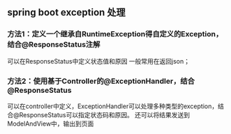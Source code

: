 ## spring boot exception 处理

### 方法1：定义一个继承自RuntimeException得自定义的Exception，结合@ResponseStatus注解
可以在ResponseStatus中定义状态值和原因
一般常用在返回json；

### 方法2：使用基于Controller的@ExceptionHandler，结合@ResponseStatus
可以在controller中定义，ExceptionHandler可以处理多种类型的exception，结合@ResponseStatus可以指定状态码和原因。
还可以将结果发送到ModelAndView中，输出到页面